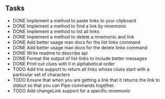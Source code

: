## Tasks
- DONE Implement a method to paste links to your clipboard
- DONE Implement a method to find a link by mnemonic
- DONE Implement a method to list all links
- DONE Implement a method to delete a mnemonic and link
- DONE Add better usage man docs for the list links command
- DONE Add better usage man docs for the delete links command
- DONE Write readme to describe api
- DONE Format the output of list-links to include better messages
- DONE Print out clues with ll in alphabetical order
- TODO Add trie support to return all links whose clues start with a particular set of characters
- TODO Ensure that when you are getting a link that it returns the link to stdout so that you can 
    Pipe commands together.
- TODO Add changeLink support for a specific mnemonic
